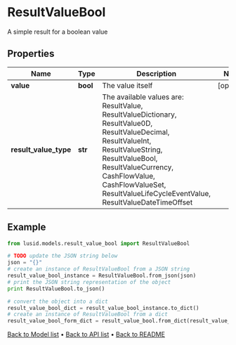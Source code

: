 # ResultValueBool

A simple result for a boolean value

## Properties
Name | Type | Description | Notes
------------ | ------------- | ------------- | -------------
**value** | **bool** | The value itself | [optional] 
**result_value_type** | **str** | The available values are: ResultValue, ResultValueDictionary, ResultValue0D, ResultValueDecimal, ResultValueInt, ResultValueString, ResultValueBool, ResultValueCurrency, CashFlowValue, CashFlowValueSet, ResultValueLifeCycleEventValue, ResultValueDateTimeOffset | 

## Example

```python
from lusid.models.result_value_bool import ResultValueBool

# TODO update the JSON string below
json = "{}"
# create an instance of ResultValueBool from a JSON string
result_value_bool_instance = ResultValueBool.from_json(json)
# print the JSON string representation of the object
print ResultValueBool.to_json()

# convert the object into a dict
result_value_bool_dict = result_value_bool_instance.to_dict()
# create an instance of ResultValueBool from a dict
result_value_bool_form_dict = result_value_bool.from_dict(result_value_bool_dict)
```
[Back to Model list](../README.md#documentation-for-models) &#8226; [Back to API list](../README.md#documentation-for-api-endpoints) &#8226; [Back to README](../README.md)


